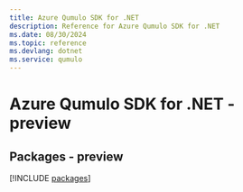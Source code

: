 ```yaml
---
title: Azure Qumulo SDK for .NET
description: Reference for Azure Qumulo SDK for .NET
ms.date: 08/30/2024
ms.topic: reference
ms.devlang: dotnet
ms.service: qumulo
---
```

# Azure Qumulo SDK for .NET - preview
## Packages - preview
[!INCLUDE [packages](qumulo-index.md)]